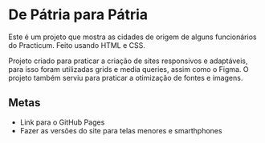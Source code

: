 # De Pátria para Pátria

Este é um projeto que mostra as cidades de origem de alguns funcionários do Practicum. Feito usando HTML e CSS.

Projeto criado para praticar a criação de sites responsivos e adaptáveis, para isso foram utilizadas grids e media queries, assim como o Figma. O projeto também serviu para praticar a otimização de fontes e imagens.

## Metas
* Link para o GitHub Pages
* Fazer as versões do site para telas menores e smarthphones